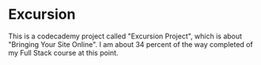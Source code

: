 # Excursion
This is a codecademy project called "Excursion Project", which is about 
"Bringing Your Site Online". I am about 34 percent of the way completed 
of my Full Stack course at this point.